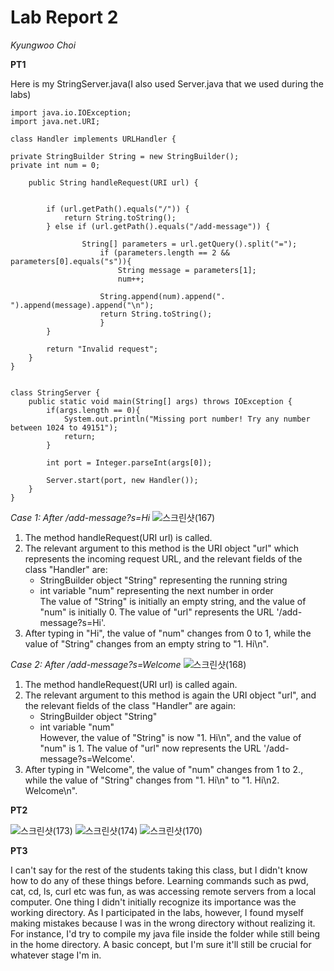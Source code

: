 # Lab Report 2 
*Kyungwoo Choi*  

**PT1**

Here is my StringServer.java(I also used Server.java that we used during the labs)


    import java.io.IOException;
    import java.net.URI;
    
    class Handler implements URLHandler {
    
    private StringBuilder String = new StringBuilder();
    private int num = 0;
    
        public String handleRequest(URI url) {
    
    
            if (url.getPath().equals("/")) {
                return String.toString();
            } else if (url.getPath().equals("/add-message")) {
    
                    String[] parameters = url.getQuery().split("=");
                        if (parameters.length == 2 && parameters[0].equals("s")){
                            String message = parameters[1];
                            num++;
    
                        String.append(num).append(". ").append(message).append("\n");
                        return String.toString();
                        }
            }     
            
            return "Invalid request";
        }
    }
    
    
    class StringServer {
        public static void main(String[] args) throws IOException {
            if(args.length == 0){
                System.out.println("Missing port number! Try any number between 1024 to 49151");
                return;
            }
    
            int port = Integer.parseInt(args[0]);
    
            Server.start(port, new Handler());
        }
    }



*Case 1: After /add-message?s=Hi*
![스크린샷(167)](https://github.com/kyc013/cse15l-lab-reports/assets/147003854/0ff2d04d-2cde-4a51-abfa-248ee4253436)
1. The method handleRequest(URI url) is called.
2. The relevant argument to this method is the URI object "url" which represents the incoming request URL, and the relevant fields of the class "Handler" are:
   - StringBuilder object "String" representing the running string
   - int variable "num" representing the next number in order      
The value of "String" is initially an empty string, and the value of "num" is initially 0. The value of "url" represents the URL '/add-message?s=Hi'.  
3. After typing in "Hi", the value of "num" changes from 0 to 1, while the value of "String" changes from an empty string to "1. Hi\n".


*Case 2: After /add-message?s=Welcome*
![스크린샷(168)](https://github.com/kyc013/cse15l-lab-reports/assets/147003854/797931bc-7142-4e67-8e86-dad4fc378d6d)
1. The method handleRequest(URI url) is called again.
2. The relevant argument to this method is again the URI object "url", and the relevant fields of the class "Handler" are again:
   - StringBuilder object "String"
   - int variable "num"  
However, the value of "String" is now "1. Hi\n", and the value of "num" is 1. The value of "url" now represents the URL '/add-message?s=Welcome'.  
3. After typing in "Welcome", the value of "num" changes from 1 to 2., while the value of "String" changes from "1. Hi\n" to "1. Hi\n2. Welcome\n".

**PT2**

![스크린샷(173)](https://github.com/kyc013/cse15l-lab-reports/assets/147003854/248720c7-8684-45e3-86e0-d315c4eaa16c)
![스크린샷(174)](https://github.com/kyc013/cse15l-lab-reports/assets/147003854/6c88eaaf-f4ac-42d8-906e-b13cc0b05f03)
![스크린샷(170)](https://github.com/kyc013/cse15l-lab-reports/assets/147003854/2aebbd67-f19b-460e-a1ae-12cc40e171cc)

**PT3**

I can't say for the rest of the students taking this class, but I didn't know how to do any of these things before. Learning commands such as pwd, cat, cd, ls, curl etc was fun, as was accessing remote servers from a local computer. One thing I didn't initially recognize its importance was the working directory. As I participated in the labs, however, I found myself making mistakes because I was in the wrong directory without realizing it. For instance, I'd try to compile my java file inside the folder while still being in the home directory. A basic concept, but I'm sure it'll still be crucial for whatever stage I'm in.
